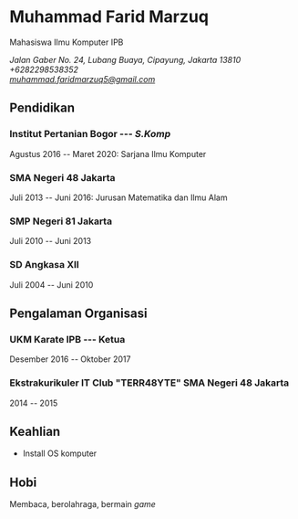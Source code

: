 # Muhammad Farid Marzuq

Mahasiswa Ilmu Komputer IPB

*Jalan Gaber No. 24, Lubang Buaya, Cipayung, Jakarta 13810\
+6282298538352\
muhammad.faridmarzuq5@gmail.com*

## Pendidikan
### Institut Pertanian Bogor --- *S.Komp*

Agustus 2016 -- Maret 2020: Sarjana Ilmu Komputer
### SMA Negeri 48 Jakarta

Juli 2013 -- Juni 2016: Jurusan Matematika dan Ilmu Alam
### SMP Negeri 81 Jakarta

Juli 2010 -- Juni 2013
### SD Angkasa XII

Juli 2004 -- Juni 2010


## Pengalaman Organisasi
### UKM Karate IPB --- Ketua

Desember 2016 -- Oktober 2017
### Ekstrakurikuler IT Club "TERR48YTE" SMA Negeri 48 Jakarta

2014 -- 2015

## Keahlian
- Install OS komputer


## Hobi
Membaca, berolahraga, bermain *game*


